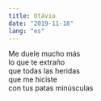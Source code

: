 ```yaml
---
title: Otávio
date: "2019-11-18"
lang: "es"
---
```


Me duele mucho más\
lo que te extraño\
que todas las heridas\
que me hiciste\
con tus patas minúsculas
